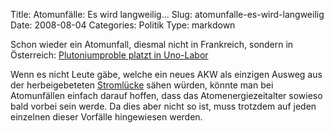 Title: Atomunfälle: Es wird langweilig...
Slug: atomunfalle-es-wird-langweilig
Date: 2008-08-04
Categories: Politik
Type: markdown

Schon wieder ein Atomunfall, diesmal nicht in Frankreich, sondern in Österreich: [Plutoniumproble platzt in Uno-Labor](http://www.spiegel.de/wissenschaft/mensch/0,1518,569810,00.html)

Wenn es nicht Leute gäbe, welche ein neues AKW als einzigen Ausweg aus der herbeigebeteten [Stromlücke](http://www.news.ch/Stromluecke+existiert+in+den+Koepfen/269421/detail.htm) sähen würden, könnte man bei Atomunfällen einfach darauf hoffen, dass das Atomenergiezeitalter sowieso bald vorbei sein werde. Da dies aber nicht so ist, muss trotzdem auf jeden einzelnen dieser Vorfälle hingewiesen werden.

